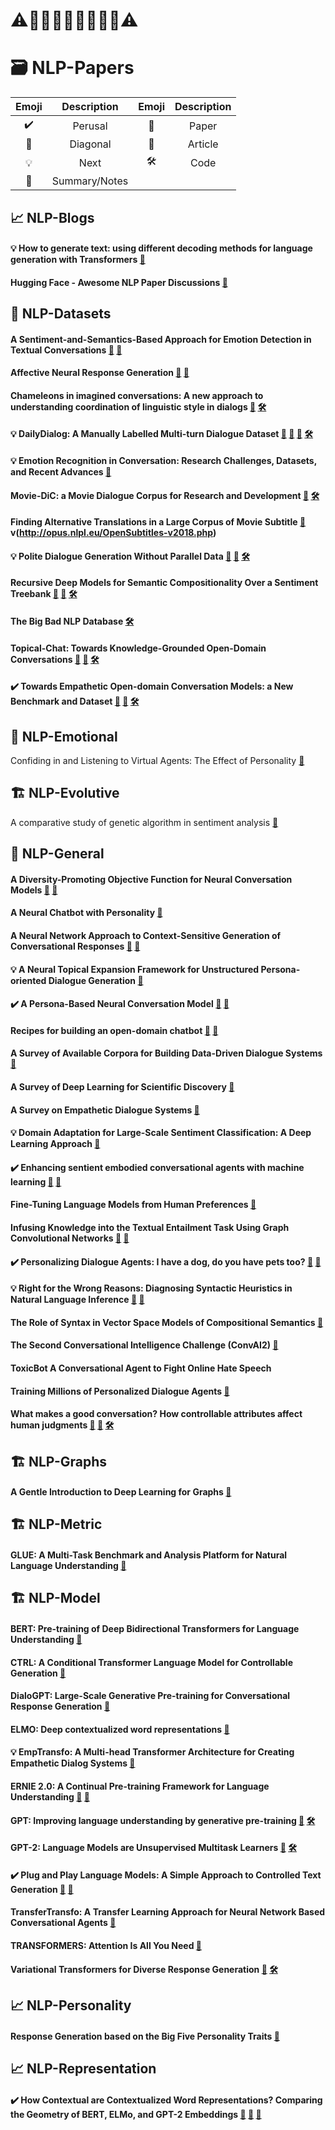 
# ⚠️🚨🚨🚧🚧🚧🚧🚨🚨⚠️

# 🗃 **NLP-Papers**

| Emoji | Description | Emoji | Description |
| :---: | :---: |:---: | :---: |
| ✔️ | Perusal | 📎 | Paper |
| 🔰 | Diagonal | 📰 | Article |
| 💡 | Next | 🛠 | Code |
| 📝 | Summary/Notes |


## 📈 **NLP-Blogs**

#### 💡 How to generate text: using different decoding methods for language generation with Transformers [📰](https://huggingface.co/blog/how-to-generate)

#### Hugging Face - Awesome NLP Paper Discussions [📰](https://github.com/huggingface/awesome-papers)


## 📁 **NLP-Datasets**

#### A Sentiment-and-Semantics-Based Approach for Emotion Detection in Textual Conversations [📝](/notes/a_sentiment-and-semantics-based_approach_for_emotion_detection_in_textual_conversations.md) [📎](https://arxiv.org/abs/1707.06996)

#### Affective Neural Response Generation [📝](/notes/affective_neural_response_generation.md) [📎](https://arxiv.org/abs/1709.03968)

#### Chameleons in imagined conversations: A new approach to understanding coordination of linguistic style in dialogs [📎](https://arxiv.org/abs/1106.3077) [🛠](https://www.cs.cornell.edu/~cristian/Cornell_Movie-Dialogs_Corpus.html)

#### 💡 DailyDialog: A Manually Labelled Multi-turn Dialogue Dataset [📝](/notes/dailydialog_a_manually_labelled_multi-turn_dialogue_dataset.md) [📎](https://arxiv.org/abs/1710.03957) [📝](http://yanran.li/dailydialog.html) [🛠](https://github.com/Sanghoon94/DailyDialogue-Parser)

#### 💡 Emotion Recognition in Conversation: Research Challenges, Datasets, and Recent Advances [📎](https://arxiv.org/abs/1905.02947)

#### Movie-DiC: a Movie Dialogue Corpus for Research and Development [📎](https://www.aclweb.org/anthology/P12-2040/) [🛠](https://www.imsdb.com/)

#### Finding Alternative Translations in a Large Corpus of Movie Subtitle [📎](https://www.aclweb.org/anthology/L16-1559/) v(http://opus.nlpl.eu/OpenSubtitles-v2018.php)

#### 💡 Polite Dialogue Generation Without Parallel Data [📝](/notes/polite_dialogue_generation_without_parallel_data.md) [📎](https://arxiv.org/abs/1805.03162) [🛠](https://github.com/WolfNiu/polite-dialogue-generation)

#### Recursive Deep Models for Semantic Compositionality Over a Sentiment Treebank [📝](/notes/recursive_deep_models_for_semantic_compositionality_over_a_sentiment_treebank.md) [📎](https://www.aclweb.org/anthology/D13-1170/) [🛠](http://nlp.stanford.edu/sentiment)

#### The Big Bad NLP Database [🛠](https://datasets.quantumstat.com/)

#### Topical-Chat: Towards Knowledge-Grounded Open-Domain Conversations [📝](/notes/topical-chat_towards_knowledge-grounded_open-domain_conversations.md) [📎](https://www.isca-speech.org/archive/Interspeech_2019/abstracts/3079.html) [🛠](https://github.com/alexa/alexa-prize-topical-chat-dataset)

#### ✔️ Towards Empathetic Open-domain Conversation Models: a New Benchmark and Dataset [📝](/notes/towards_empathetic_open-domain_conversation_models_a_new_benchmark_and_dataset.md) [📎](https://arxiv.org/abs/1811.00207) [🛠](https://github.com/facebookresearch/EmpatheticDialogues)


## 💬 **NLP-Emotional**

Confiding in and Listening to Virtual Agents: The Effect of Personality [📎](https://arxiv.org/abs/1811.00746)


## 🏗 **NLP-Evolutive**

A comparative study of genetic algorithm in sentiment analysis [📎](https://ieeexplore.ieee.org/abstract/document/8399051)


## 📃 **NLP-General**

#### A Diversity-Promoting Objective Function for Neural Conversation Models [📎](https://arxiv.org/abs/1510.03055) [📝](/notes/a_diversity-promoting_objective_function_for_neural_conversation_models.md)

#### A Neural Chatbot with Personality [📎](https://www.semanticscholar.org/paper/A-Neural-Chatbot-with-Personality-Nguyen-Morales/ffbb1d120c3c2881431933c6f928b851824913c4)

#### A Neural Network Approach to Context-Sensitive Generation of Conversational Responses [📝](/notes/a_neural_network_approach_to_context-sensitive_generation_of_conversational_responses.md) [📎](https://arxiv.org/abs/1506.06714)

#### 💡 A Neural Topical Expansion Framework for Unstructured Persona-oriented Dialogue Generation [📎](https://arxiv.org/abs/2002.02153)

#### ✔️ A Persona-Based Neural Conversation Model [📝](/notes/a_persona-based_neural_conversation_model.md) [📎](https://arxiv.org/abs/1603.06155)

#### Recipes for building an open-domain chatbot [📎](https://arxiv.org/abs/2004.13637) [📰](https://parl.ai/projects/blender/)

#### A Survey of Available Corpora for Building Data-Driven Dialogue Systems [📎](https://arxiv.org/abs/1512.05742)

#### A Survey of Deep Learning for Scientific Discovery [📎](https://arxiv.org/abs/2003.11755)

#### A Survey on Empathetic Dialogue Systems [📎](https://sentic.net/empathetic-dialogue-systems.pdf)

#### 💡 Domain Adaptation for Large-Scale Sentiment Classification: A Deep Learning Approach [📎](https://www.semanticscholar.org/paper/Domain-Adaptation-for-Large-Scale-Sentiment-A-Deep-Glorot-Bordes/6f4065f0cc99a0839b0248ffb4457e5f0277b30d)

#### ✔️ Enhancing sentient embodied conversational agents with machine learning [📝](/notes/) [📎](https://www.sciencedirect.com/science/article/pii/S0167865519303551)

#### Fine-Tuning Language Models from Human Preferences [📎](https://arxiv.org/abs/1909.08593)

#### Infusing Knowledge into the Textual Entailment Task Using Graph Convolutional Networks [📎](https://arxiv.org/pdf/1911.02060.pdf) [📰](https://www.techrepublic.com/article/ibm-highlights-new-approach-to-infuse-knowledge-into-nlp-models/)

#### ✔️ Personalizing Dialogue Agents: I have a dog, do you have pets too? [📝](/notes/) [📎](https://arxiv.org/abs/1801.07243)

#### 💡 Right for the Wrong Reasons: Diagnosing Syntactic Heuristics in Natural Language Inference [📎](https://arxiv.org/abs/1902.01007) [📰](https://github.com/huggingface/awesome-papers)

#### The Role of Syntax in Vector Space Models of Compositional Semantics [📎](https://www.aclweb.org/anthology/P13-1088/)

#### The Second Conversational Intelligence Challenge (ConvAI2) [📎](https://arxiv.org/abs/1902.00098)

#### ToxicBot A Conversational Agent to Fight Online Hate Speech

#### Training Millions of Personalized Dialogue Agents [📎](https://arxiv.org/abs/1809.01984)

#### What makes a good conversation? How controllable attributes affect human judgments [📎](https://arxiv.org/abs/1902.08654) [📰](http://www.abigailsee.com/2019/08/13/what-makes-a-good-conversation.html) [🛠](https://parl.ai/projects/controllable_dialogue/)


## 🏗 **NLP-Graphs**

#### A Gentle Introduction to Deep Learning for Graphs [📎](https://arxiv.org/abs/1912.12693)


## 🏗 **NLP-Metric**

#### GLUE: A Multi-Task Benchmark and Analysis Platform for Natural Language Understanding [📎](https://arxiv.org/abs/1804.07461)


## 🏗 **NLP-Model**

#### BERT: Pre-training of Deep Bidirectional Transformers for Language Understanding [📎](https://arxiv.org/abs/1810.04805)

#### CTRL: A Conditional Transformer Language Model for Controllable Generation [📎](https://arxiv.org/abs/1909.05858)

#### DialoGPT: Large-Scale Generative Pre-training for Conversational Response Generation [📎](https://arxiv.org/abs/1911.00536)

#### ELMO: Deep contextualized word representations [📎](https://arxiv.org/abs/1802.05365)

#### 💡 EmpTransfo: A Multi-head Transformer Architecture for Creating Empathetic Dialog Systems [📎](https://arxiv.org/abs/2003.02958)

#### ERNIE 2.0: A Continual Pre-training Framework for Language Understanding [📎](https://arxiv.org/abs/1907.12412) [📰](https://www.technologyreview.com/s/614996/ai-baidu-ernie-google-bert-natural-language-glue/)

#### GPT: Improving language understanding by generative pre-training [📎](https://openai.com/blog/language-unsupervised/) [🛠](https://github.com/openai/finetune-transformer-lm)

#### GPT-2: Language Models are Unsupervised Multitask Learners [📎](https://openai.com/blog/better-language-models/) [🛠](https://github.com/openai/gpt-2)

#### ✔️ Plug and Play Language Models: A Simple Approach to Controlled Text Generation [📝](/notes/) [📎](https://arxiv.org/abs/1912.02164)

#### TransferTransfo: A Transfer Learning Approach for Neural Network Based Conversational Agents [📎](https://arxiv.org/abs/1901.08149)

#### TRANSFORMERS: Attention Is All You Need [📎](https://arxiv.org/abs/1706.03762)

#### Variational Transformers for Diverse Response Generation [📎](https://arxiv.org/abs/2003.12738) [🛠](https://github.com/zlinao/Variational-Transformer)


## 📈 **NLP-Personality**

#### Response Generation based on the Big Five Personality Traits [📎](https://proceedings-of-deim.github.io/DEIM2020/papers/G2-1.pdf)


## 📈 **NLP-Representation**

#### ✔️ How Contextual are Contextualized Word Representations? Comparing the Geometry of BERT, ELMo, and GPT-2 Embeddings [📝](/notes/how_contextual_are_contextualized_word_representations_comparing_the_geometry_of_bert_elmo_and_gpt-2_embeddings.md) [📎](https://arxiv.org/abs/1909.00512) [📰](https://kawine.github.io/blog/nlp/2020/02/03/contextual.html)
